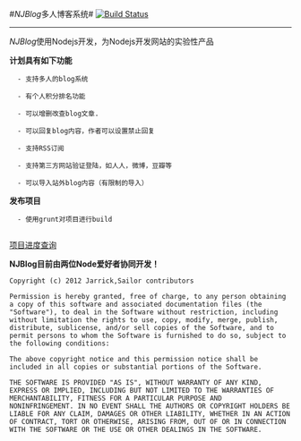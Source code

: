 #*NJBlog*多人博客系统#  [![Build Status](https://travis-ci.org/mz121star/NJBlog.png?branch=master)](https://travis-ci.org/mz121star/NJBlog)

----------

*NJBlog*使用Nodejs开发，为Nodejs开发网站的实验性产品

**计划具有如下功能**

```
  - 支持多人的blog系统
  
  - 有个人积分排名功能
  
  - 可以增删改查blog文章.
  
  - 可以回复blog内容，作者可以设置禁止回复
  
  - 支持RSS订阅
  
  - 支持第三方网站验证登陆，如人人，微博，豆瓣等
  
  - 可以导入站外blog内容（有限制的导入）
```

**发布项目**

```
  - 使用grunt对项目进行build


```

  [项目进度查询](https://trello.com/board/node-js-blog/50dda31c39e3d3341b001433 "项目进度")
  

**NJBlog目前由两位Node爱好者协同开发！**

```
Copyright (c) 2012 Jarrick,Sailor contributors

Permission is hereby granted, free of charge, to any person obtaining
a copy of this software and associated documentation files (the
"Software"), to deal in the Software without restriction, including
without limitation the rights to use, copy, modify, merge, publish,
distribute, sublicense, and/or sell copies of the Software, and to
permit persons to whom the Software is furnished to do so, subject to
the following conditions:

The above copyright notice and this permission notice shall be
included in all copies or substantial portions of the Software.

THE SOFTWARE IS PROVIDED "AS IS", WITHOUT WARRANTY OF ANY KIND,
EXPRESS OR IMPLIED, INCLUDING BUT NOT LIMITED TO THE WARRANTIES OF
MERCHANTABILITY, FITNESS FOR A PARTICULAR PURPOSE AND
NONINFRINGEMENT. IN NO EVENT SHALL THE AUTHORS OR COPYRIGHT HOLDERS BE
LIABLE FOR ANY CLAIM, DAMAGES OR OTHER LIABILITY, WHETHER IN AN ACTION
OF CONTRACT, TORT OR OTHERWISE, ARISING FROM, OUT OF OR IN CONNECTION
WITH THE SOFTWARE OR THE USE OR OTHER DEALINGS IN THE SOFTWARE.

```